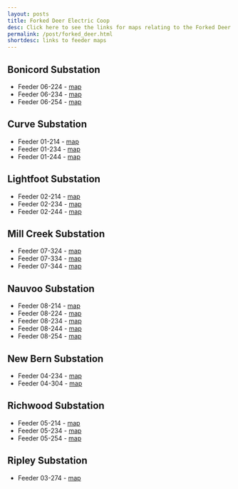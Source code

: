 ```yaml
---
layout: posts
title: Forked Deer Electric Coop
desc: Click here to see the links for maps relating to the Forked Deer Coop.  This is organized by substation/feeders. 
permalink: /post/forked_deer.html
shortdesc: links to feeder maps
---
```


Bonicord Substation
--------------
* Feeder 06-224 - [map](/coop/forked_deer/sbonicord_f06224.html)
* Feeder 06-234 - [map](/coop/forked_deer/sbonicord_f06234.html)
* Feeder 06-254 - [map](/coop/forked_deer/sbonicord_f06254.html)

Curve Substation
--------------
* Feeder 01-214 - [map](/coop/forked_deer/scurve_f01214.html)
* Feeder 01-234 - [map](/coop/forked_deer/scurve_f01234.html)
* Feeder 01-244 - [map](/coop/forked_deer/scurve_f01244.html)

Lightfoot Substation
--------------
* Feeder 02-214 - [map](/coop/forked_deer/slightfoot_f02214.html)
* Feeder 02-234 - [map](/coop/forked_deer/slightfoot_f02234.html)
* Feeder 02-244 - [map](/coop/forked_deer/slightfoot_f02244.html)

Mill Creek Substation
--------------
* Feeder 07-324 - [map](/coop/forked_deer/smill_creek_f07324.html)
* Feeder 07-334 - [map](/coop/forked_deer/smill_creek_f07334.html)
* Feeder 07-344 - [map](/coop/forked_deer/smill_creek_f07344.html)

Nauvoo Substation
--------------
* Feeder 08-214 - [map](/coop/forked_deer/snauvoo_f08214.html)
* Feeder 08-224 - [map](/coop/forked_deer/snauvoo_f08224.html)
* Feeder 08-234 - [map](/coop/forked_deer/snauvoo_f08234.html)
* Feeder 08-244 - [map](/coop/forked_deer/snauvoo_f08244.html)
* Feeder 08-254 - [map](/coop/forked_deer/snauvoo_f08254.html)

New Bern Substation
--------------
* Feeder 04-234 - [map](/coop/forked_deer/snewbern_f04234.html)
* Feeder 04-304 - [map](/coop/forked_deer/snewbern_f04304.html)

Richwood Substation
--------------
* Feeder 05-214 - [map](/coop/forked_deer/srichwood_f05214.html)
* Feeder 05-234 - [map](/coop/forked_deer/srichwood_f05234.html)
* Feeder 05-254 - [map](/coop/forked_deer/srichwood_f05254.html)

Ripley Substation
--------------
* Feeder 03-274 - [map](/coop/forked_deer/sripley_f03274.html)